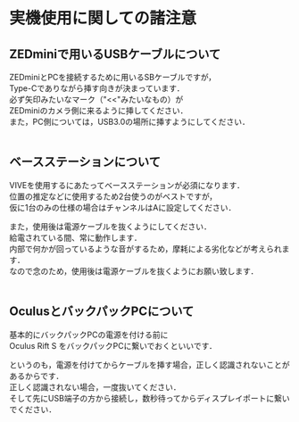 # 実機使用に関しての諸注意


## ZEDminiで用いるUSBケーブルについて
ZEDminiとPCを接続するために用いるSBケーブルですが，<br>
Type-Cでありながら挿す向きが決まっています．<br>
必ず矢印みたいなマーク（"<<"みたいなもの）が<br>
ZEDminiのカメラ側に来るように挿してください．<br>
また，PC側については，USB3.0の場所に挿すようにしてください．<br>
<br>

## ベースステーションについて
VIVEを使用するにあたってベースステーションが必須になります．<br>
位置の推定などに使用するため2台使うのがベストですが，<br>
仮に1台のみの仕様の場合はチャンネルはAに設定してください．<br>

また，使用後は電源ケーブルを抜くようにしてください．<br>
給電されている間、常に動作します．<br>
内部で何かが回っているような音がするため，摩耗による劣化などが考えられます．<br>
なので念のため，使用後は電源ケーブルを抜くようにお願い致します．<br>
<br>

## OculusとバックパックPCについて
基本的にバックパックPCの電源を付ける前に<br>
Oculus Rift S をバックパックPCに繋いでおくといいです．<br>

というのも，電源を付けてからケーブルを挿す場合，正しく認識されないことがあるからです．<br>
正しく認識されない場合，一度抜いてください．<br>
そして先にUSB端子の方から接続し，数秒待ってからディスプレイポートに繋いでください．<br>
<br>
<br>

